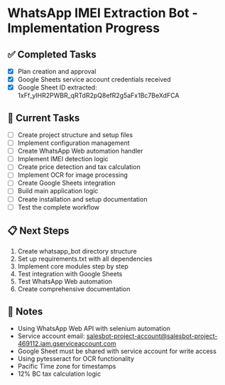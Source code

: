 # WhatsApp IMEI Extraction Bot - Implementation Progress

## ✅ Completed Tasks
- [x] Plan creation and approval
- [x] Google Sheets service account credentials received
- [x] Google Sheet ID extracted: 1xFf_yIHR2PWBR_qRTdR2pQ8efR2g5aFx1Bc7BeXdFCA

## 🔄 Current Tasks
- [ ] Create project structure and setup files
- [ ] Implement configuration management
- [ ] Create WhatsApp Web automation handler
- [ ] Implement IMEI detection logic
- [ ] Create price detection and tax calculation
- [ ] Implement OCR for image processing
- [ ] Create Google Sheets integration
- [ ] Build main application logic
- [ ] Create installation and setup documentation
- [ ] Test the complete workflow

## 📋 Next Steps
1. Create whatsapp_bot directory structure
2. Set up requirements.txt with all dependencies
3. Implement core modules step by step
4. Test integration with Google Sheets
5. Test WhatsApp Web automation
6. Create comprehensive documentation

## 📝 Notes
- Using WhatsApp Web API with selenium automation
- Service account email: salesbot-project-account@salesbot-project-469112.iam.gserviceaccount.com
- Google Sheet must be shared with service account for write access
- Using pytesseract for OCR functionality
- Pacific Time zone for timestamps
- 12% BC tax calculation logic
